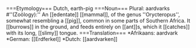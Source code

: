 ===Etymology===
Dutch, earth-pig
===Noun===
Plural: aardvarks
#''(Zoölogy):'' An [[edentate]] [[mammal]], of the genus ''Orycteropus'', somewhat resembling a [[pig]], common in some parts of Southern Africa. It [[burrows]] in the ground, and feeds entirely on [[ant]]s, which it [[catches]] with its long, [[slimy]] tongue.
===Translation===
*Afrikaans: aardvark
*German: [[Erdferkel]]
*Dutch: [[aardvarken]]